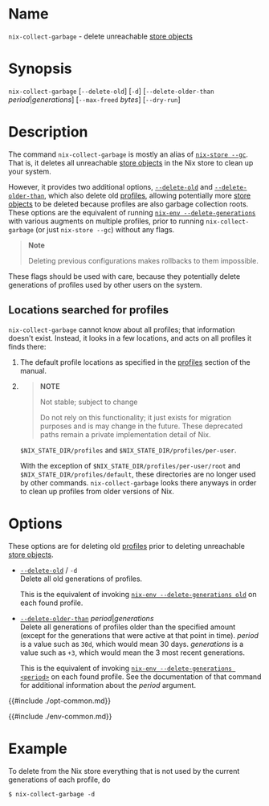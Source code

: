 # Name

`nix-collect-garbage` - delete unreachable [store objects]

# Synopsis

`nix-collect-garbage` [`--delete-old`] [`-d`] [`--delete-older-than` *period*|*generations*] [`--max-freed` *bytes*] [`--dry-run`]

# Description

The command `nix-collect-garbage` is mostly an alias of [`nix-store --gc`](@docroot@/command-ref/nix-store/gc.md).
That is, it deletes all unreachable [store objects] in the Nix store to clean up your system.

However, it provides two additional options,
[`--delete-old`](#opt-delete-old) and [`--delete-older-than`](#opt-delete-older-than),
which also delete old [profiles], allowing potentially more [store objects] to be deleted because profiles are also garbage collection roots.
These options are the equivalent of running
[`nix-env --delete-generations`](@docroot@/command-ref/nix-env/delete-generations.md)
with various augments on multiple profiles,
prior to running `nix-collect-garbage` (or just `nix-store --gc`) without any flags.

> **Note**
>
> Deleting previous configurations makes rollbacks to them impossible.

These flags should be used with care, because they potentially delete generations of profiles used by other users on the system.

## Locations searched for profiles

`nix-collect-garbage` cannot know about all profiles; that information doesn't exist.
Instead, it looks in a few locations, and acts on all profiles it finds there:

1. The default profile locations as specified in the [profiles] section of the manual.

2. > **NOTE**
   >
   > Not stable; subject to change
   >
   > Do not rely on this functionality; it just exists for migration purposes and is may change in the future.
   > These deprecated paths remain a private implementation detail of Nix.

   `$NIX_STATE_DIR/profiles` and `$NIX_STATE_DIR/profiles/per-user`.

   With the exception of `$NIX_STATE_DIR/profiles/per-user/root` and `$NIX_STATE_DIR/profiles/default`, these directories are no longer used by other commands.
   `nix-collect-garbage` looks there anyways in order to clean up profiles from older versions of Nix.

# Options

These options are for deleting old [profiles] prior to deleting unreachable [store objects].

- <span id="opt-delete-old">[`--delete-old`](#opt-delete-old)</span> / `-d`\
  Delete all old generations of profiles.

  This is the equivalent of invoking [`nix-env --delete-generations old`](@docroot@/command-ref/nix-env/delete-generations.md#generations-old) on each found profile.

- <span id="opt-delete-older-than">[`--delete-older-than`](#opt-delete-older-than)</span> *period*|*generations*\
  Delete all generations of profiles older than the specified amount (except for the generations that were active at that point in time).
  *period* is a value such as `30d`, which would mean 30 days.
  *generations* is a value such as `+3`, which would mean the 3 most recent generations.

  This is the equivalent of invoking [`nix-env --delete-generations <period>`](@docroot@/command-ref/nix-env/delete-generations.md#generations-time) on each found profile.
  See the documentation of that command for additional information about the *period* argument.

{{#include ./opt-common.md}}

{{#include ./env-common.md}}

# Example

To delete from the Nix store everything that is not used by the current
generations of each profile, do

```console
$ nix-collect-garbage -d
```

[profiles]: @docroot@/command-ref/files/profiles.md
[store objects]: @docroot@/glossary.md#gloss-store-object
